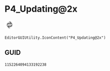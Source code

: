# P4_Updating@2x
![](/img/P4_Updating@2x.png)

``` CSharp
EditorGUIUtility.IconContent("P4_Updating@2x")
```
## GUID
```
1152264094133192238
```
